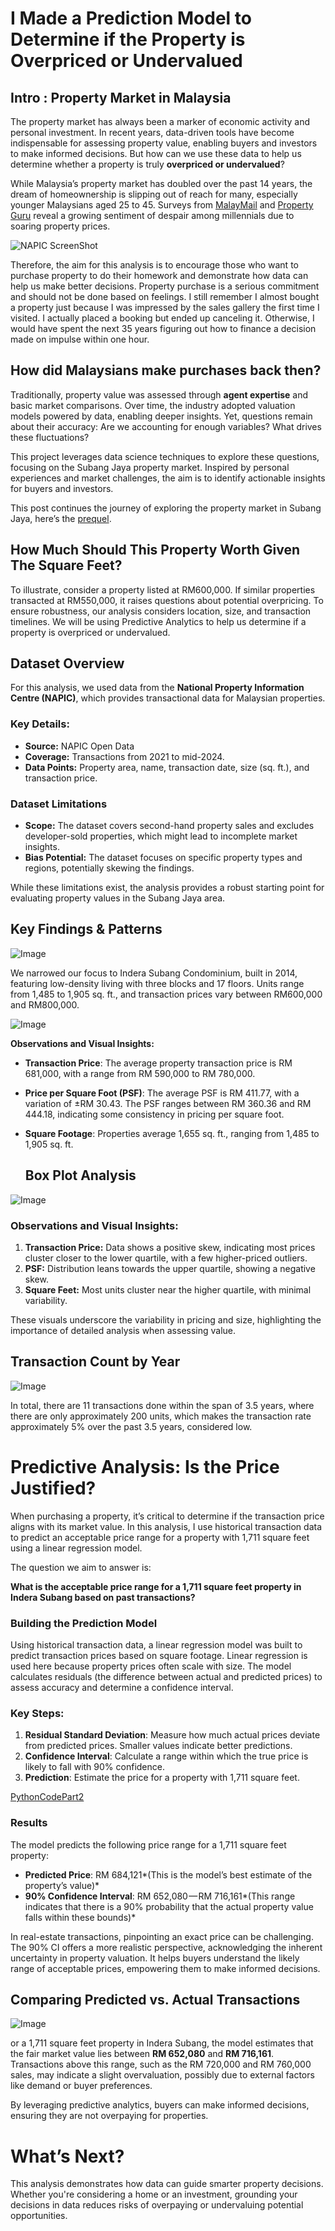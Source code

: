 # I Made a Prediction Model to Determine if the Property is Overpriced or Undervalued

## Intro : Property Market in Malaysia

The property market has always been a marker of economic activity and personal investment. In recent years, data-driven tools have become indispensable for assessing property value, enabling buyers and investors to make informed decisions. But how can we use these data to help us determine whether a property is truly **overpriced or undervalued**? 

While Malaysia’s property market has doubled over the past 14 years, the dream of homeownership is slipping out of reach for many, especially younger Malaysians aged 25 to 45. Surveys from [MalayMail](https://www.malaymail.com/news/malaysia/2024/01/19/more-malaysian-millennials-dropping-home-ownership-dreams-as-prices-spiral-out-of-reach/113296) and [Property Guru](https://www.propertyguru.com.my/property-guides/malaysia-consumer-sentiment-study-h2-2023-71197) reveal a growing sentiment of despair among millennials due to soaring property prices.

![NAPIC ScreenShot](Images/16.1.png)

Therefore, the aim for this analysis is to encourage those who want to purchase property to do their homework and demonstrate how data can help us make better decisions. Property purchase is a serious commitment and should not be done based on feelings. I still remember I almost bought a property just because I was impressed by the sales gallery the first time I visited. I actually placed a booking but ended up canceling it. Otherwise, I would have spent the next 35 years figuring out how to finance a decision made on impulse within one hour.

## How did Malaysians make purchases back then?

Traditionally, property value was assessed through **agent expertise** and basic market comparisons. Over time, the industry adopted valuation models powered by data, enabling deeper insights. Yet, questions remain about their accuracy: Are we accounting for enough variables? What drives these fluctuations?

This project leverages data science techniques to explore these questions, focusing on the Subang Jaya property market. Inspired by personal experiences and market challenges, the aim is to identify actionable insights for buyers and investors.

This post continues the journey of exploring the property market in Subang Jaya, here’s the [prequel](https://medium.com/@kwanqi.yt/real-estate-analysis-with-python-cfe7eb4cbd88).

## How Much Should This Property Worth Given The Square Feet? 
To illustrate, consider a property listed at RM600,000. If similar properties transacted at RM550,000, it raises questions about potential overpricing. To ensure robustness, our analysis considers location, size, and transaction timelines. We will be using Predictive Analytics to help us determine if a property is overpriced or undervalued.

## **Dataset Overview**

For this analysis, we used data from the **National Property Information Centre (NAPIC)**, which provides transactional data for Malaysian properties.

### Key Details:

- **Source:** NAPIC Open Data
- **Coverage:** Transactions from 2021 to mid-2024.
- **Data Points:** Property area, name, transaction date, size (sq. ft.), and transaction price.

### Dataset Limitations

- **Scope:** The dataset covers second-hand property sales and excludes developer-sold properties, which might lead to incomplete market insights.
- **Bias Potential:** The dataset focuses on specific property types and regions, potentially skewing the findings.

While these limitations exist, the analysis provides a robust starting point for evaluating property values in the Subang Jaya area.

## Key Findings & Patterns
![Image](Images/16.2.png)

We narrowed our focus to Indera Subang Condominium, built in 2014, featuring low-density living with three blocks and 17 floors. Units range from 1,485 to 1,905 sq. ft., and transaction prices vary between RM600,000 and RM800,000.

![Image](Images/16.3.png)

**Observations and Visual Insights:**

- **Transaction Price**: The average property transaction price is RM 681,000, with a range from RM 590,000 to RM 780,000.
- **Price per Square Foot (PSF)**: The average PSF is RM 411.77, with a variation of ±RM 30.43. The PSF ranges between RM 360.36 and RM 444.18, indicating some consistency in pricing per square foot.
- **Square Footage**: Properties average 1,655 sq. ft., ranging from 1,485 to 1,905 sq. ft.

  ## Box Plot Analysis
![Image](Images/16.4.png)
  ### Observations and Visual Insights:

1. **Transaction Price:** Data shows a positive skew, indicating most prices cluster closer to the lower quartile, with a few higher-priced outliers.
2. **PSF:** Distribution leans towards the upper quartile, showing a negative skew.
3. **Square Feet:** Most units cluster near the higher quartile, with minimal variability.

These visuals underscore the variability in pricing and size, highlighting the importance of detailed analysis when assessing value.

## **Transaction Count by Year** 
![Image](Images/16.5.png)

In total, there are 11 transactions done within the span of 3.5 years, where there are only approximately 200 units, which makes the transaction rate approximately 5% over the past 3.5 years, considered low.

# Predictive Analysis: Is the Price Justified?

When purchasing a property, it’s critical to determine if the transaction price aligns with its market value. In this analysis, I use historical transaction data to predict an acceptable price range for a property with 1,711 square feet using a linear regression model.

The question we aim to answer is:

**What is the acceptable price range for a 1,711 square feet property in Indera Subang based on past transactions?**

### Building the Prediction Model

Using historical transaction data, a linear regression model was built to predict transaction prices based on square footage. Linear regression is used here because property prices often scale with size. The model calculates residuals (the difference between actual and predicted prices) to assess accuracy and determine a confidence interval.

### Key Steps:

1. **Residual Standard Deviation**: Measure how much actual prices deviate from predicted prices. Smaller values indicate better predictions.
2. **Confidence Interval**: Calculate a range within which the true price is likely to fall with 90% confidence.
3. **Prediction**: Estimate the price for a property with 1,711 square feet.

[PythonCodePart2](PythonCodePart2.py)

### Results

The model predicts the following price range for a 1,711 square feet property:

- **Predicted Price**: RM 684,121*(This is the model’s best estimate of the property’s value)*
- **90% Confidence Interval**: RM 652,080 — RM 716,161*(This range indicates that there is a 90% probability that the actual property value falls within these bounds)*

In real-estate transactions, pinpointing an exact price can be challenging. The 90% CI offers a more realistic perspective, acknowledging the inherent uncertainty in property valuation. It helps buyers understand the likely range of acceptable prices, empowering them to make informed decisions.

## Comparing Predicted vs. Actual Transactions

![Image](Images/16.6.png)

or a 1,711 square feet property in Indera Subang, the model estimates that the fair market value lies between **RM 652,080** and **RM 716,161**. Transactions above this range, such as the RM 720,000 and RM 760,000 sales, may indicate a slight overvaluation, possibly due to external factors like demand or buyer preferences.

By leveraging predictive analytics, buyers can make informed decisions, ensuring they are not overpaying for properties. 

# What’s Next?

This analysis demonstrates how data can guide smarter property decisions. Whether you're considering a home or an investment, grounding your decisions in data reduces risks of overpaying or undervaluing potential opportunities.
